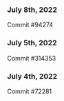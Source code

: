 ### July 8th, 2022

Commit #94274

### July 5th, 2022

Commit #314353


### July 4th, 2022

Commit #72281
